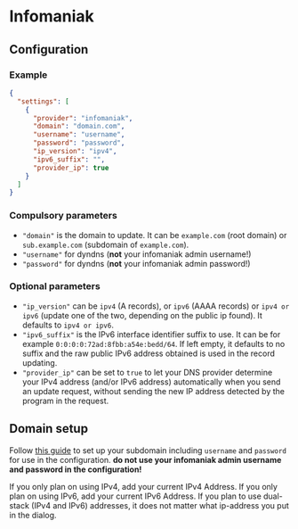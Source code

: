 # Infomaniak

## Configuration

### Example

```json
{
  "settings": [
    {
      "provider": "infomaniak",
      "domain": "domain.com",
      "username": "username",
      "password": "password",
      "ip_version": "ipv4",
      "ipv6_suffix": "",
      "provider_ip": true
    }
  ]
}
```

### Compulsory parameters

- `"domain"` is the domain to update. It can be `example.com` (root domain) or `sub.example.com` (subdomain of `example.com`).
- `"username"` for dyndns (**not** your infomaniak admin username!)
- `"password"` for dyndns (**not** your infomaniak admin password!)

### Optional parameters

- `"ip_version"` can be `ipv4` (A records), or `ipv6` (AAAA records) or `ipv4 or ipv6` (update one of the two, depending on the public ip found). It defaults to `ipv4 or ipv6`.
- `"ipv6_suffix"` is the IPv6 interface identifier suffix to use. It can be for example `0:0:0:0:72ad:8fbb:a54e:bedd/64`. If left empty, it defaults to no suffix and the raw public IPv6 address obtained is used in the record updating.
- `"provider_ip"` can be set to `true` to let your DNS provider determine your IPv4 address (and/or IPv6 address) automatically when you send an update request, without sending the new IP address detected by the program in the request.

## Domain setup

Follow [this guide](https://www.infomaniak.com/en/support/faq/2357/getting-started-guide-dyndns-with-an-infomaniak-domain) to set up your subdomain including `username` and `password` for use in the configuration. **do not use your infomaniak admin username and password in the configuration!**

If you only plan on using IPv4, add your current IPv4 Address. If you only plan on using IPv6, add your current IPv6 Address. If you plan to use dual-stack (IPv4 and IPv6) addresses, it does not matter what ip-address you put in the dialog.
